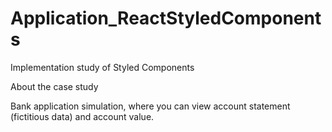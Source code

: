 # Application_ReactStyledComponents
 Implementation study of Styled Components
 
 About the case study
  
Bank application simulation, where you can view account statement (fictitious data) and account value.
